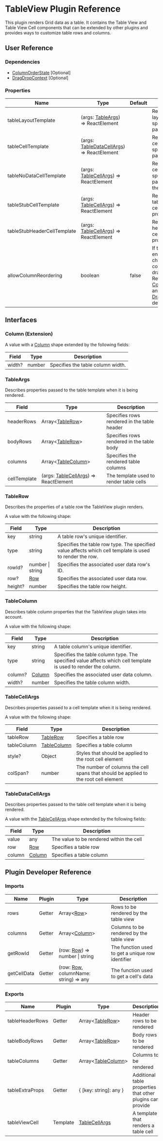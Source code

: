 # TableView Plugin Reference

This plugin renders Grid data as a table. It contains the Table View and Table View Cell components that can be extended by other plugins and provides ways to customize table rows and columns.

## User Reference

### Dependencies

- [ColumnOrderState](column-order-state.md) [Optional]
- [DragDropContext](drag-drop-context.md) [Optional]

### Properties

Name | Type | Default | Description
-----|------|---------|------------
tableLayoutTemplate | (args: [TableArgs](#table-args)) => ReactElement | | Renders a table layout using the specified parameters
tableCellTemplate | (args: [TableDataCellArgs](#table-data-cell-args)) => ReactElement | | Renders a table cell using the specified parameters
tableNoDataCellTemplate | (args: [TableCellArgs](#table-cell-args)) => ReactElement | | Renders a table cell using the specified parameters when the table is empty
tableStubCellTemplate | (args: [TableCellArgs](#table-cell-args)) => ReactElement | | Renders a stub table cell if the cell data is not provided
tableStubHeaderCellTemplate | (args: [TableCellArgs](#table-cell-args)) => ReactElement | | Renders a stub header cell if the cell data is not provided
allowColumnReordering | boolean | false | If true, it allows end-users to change the column's order by dragging it. Requires the [ColumnOrderState](column-order-state.md) and the [DragDropContext](drag-drop-context.md) dependencies.

## Interfaces

### <a name="column"></a>Column (Extension)

A value with a [Column](grid.md#column) shape extended by the following fields:

Field | Type | Description
------|------|------------
width? | number | Specifies the table column width.

### <a name="table-args"></a>TableArgs

Describes properties passed to the table template when it is being rendered.

Field | Type | Description
------|------|------------
headerRows | Array&lt;[TableRow](#table-row)&gt; | Specifies rows rendered in the table header
bodyRows | Array&lt;[TableRow](#table-row)&gt; | Specifies rows rendered in the table body
columns | Array&lt;[TableColumn](#table-column)&gt; | Specifies the rendered table columns
cellTemplate | (args: [TableCellArgs](#table-cell-args)) => ReactElement | The template used to render table cells

### <a name="table-row"></a>TableRow

Describes the properties of a table row the TableView plugin renders.

A value with the following shape:

Field | Type | Description
------|------|------------
key | string | A table row's unique identifier.
type | string | Specifies the table row type. The specified value affects which cell template is used to render the row.
rowId? | number &#124; string  | Specifies the associated user data row's ID.
row? | [Row](grid.md#row) | Specifies the associated user data row.
height? | number | Specifies the table row height.

### <a name="table-column"></a>TableColumn

Describes table column properties that the TableView plugin takes into account.

A value with the following shape:

Field | Type | Description
------|------|------------
key | string | A table column's unique identifier.
type | string | Specifies the table column type. The specified value affects which cell template is used to render the column.
column? | [Column](#column) | Specifies the associated user data column.
width? | number | Specifies the table column width.

### <a name="table-cell-args"></a>TableCellArgs

Describes properties passed to a cell template when it is being rendered.

A value with the following shape:

Field | Type | Description
------|------|------------
tableRow | [TableRow](#table-row) | Specifies a table row
tableColumn | [TableColumn](#table-column) | Specifies a table column
style? | Object | Styles that should be applied to the root cell element
colSpan? | number | The number of columns the cell spans that should be applied to the root cell element

### <a name="table-data-cell-args"></a>TableDataCellArgs

Describes properties passed to the table cell template when it is being rendered.

A value with the [TableCellArgs](#table-cell-args) shape extended by the following fields:

Field | Type | Description
------|------|------------
value | any | The value to be rendered within the cell
row | [Row](grid.md#row) | Specifies a table row
column | [Column](#column) | Specifies a table column

## Plugin Developer Reference

### Imports

Name | Plugin | Type | Description
-----|--------|------|------------
rows | Getter | Array&lt;[Row](grid.md#row)&gt; | Rows to be rendered by the table view
columns | Getter | Array&lt;[Column](#column)&gt; | Columns to be rendered by the table view
getRowId | Getter | (row: [Row](grid.md#row)) => number &#124; string | The function used to get a unique row identifier
getCellData | Getter | (row: [Row](grid.md#row), columnName: string) => any | The function used to get a cell's data

### Exports

Name | Plugin | Type | Description
-----|--------|------|------------
tableHeaderRows | Getter | Array&lt;[TableRow](#table-row)&gt; | Header rows to be rendered
tableBodyRows | Getter | Array&lt;[TableRow](#table-row)&gt; | Body rows to be rendered
tableColumns | Getter | Array&lt;[TableColumn](#table-column)&gt; | Columns to be rendered
tableExtraProps | Getter | { [key: string]: any } | Additional table properties that other plugins can provide
tableViewCell | Template | [TableCellArgs](#table-cell-args) | A template that renders a table cell
